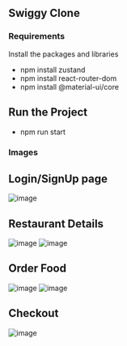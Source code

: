 ## Swiggy Clone

### Requirements
Install the packages and libraries 
- npm install zustand
- npm install react-router-dom
- npm install @material-ui/core

## Run the Project 
- npm run start

### Images
## Login/SignUp page
![image](https://github.com/Sakthi-S-M/swiggy/assets/83497718/e76d1c5f-75d5-4945-a6d3-712c21d0b5da)


## Restaurant Details
![image](https://github.com/Sakthi-S-M/swiggy/assets/83497718/e420c444-a894-4aa8-8c0f-58939132ed35)
![image](https://github.com/Sakthi-S-M/swiggy/assets/83497718/fb5d985b-90d8-4d49-a0ff-df0ddd267fe2)


## Order Food
![image](https://github.com/Sakthi-S-M/swiggy/assets/83497718/b24b18c5-8e21-4190-b809-e91ca79bff52)
![image](https://github.com/Sakthi-S-M/swiggy/assets/83497718/1d8d5eba-928d-4301-a3b3-edee9c43226d)


## Checkout 
![image](https://github.com/Sakthi-S-M/swiggy/assets/83497718/a23388f0-c874-46e8-8ebd-72ffbaa121c1)







